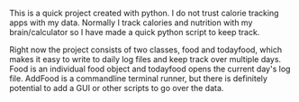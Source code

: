 This is a quick project created with python. I do not trust calorie tracking apps with my data. Normally I track calories and nutrition with my brain/calculator so I have made a quick python script to keep track. 

Right now the project consists of two classes, food and todayfood, which makes it easy to write to daily log files and keep track over multiple days. Food is an individual food object and todayfood opens the current day's log file. AddFood is a commandline terminal runner, but there is definitely potential to add a GUI or other scripts to go over the data. 
